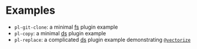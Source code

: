 # Examples

- `pl-git-clone`: a minimal [fs](https://github.com/FNNDSC/chris_plugin/wiki/About-Plugins#fs) plugin example
- `pl-copy`: a minimal [ds](https://github.com/FNNDSC/chris_plugin/wiki/About-Plugins#ds) plugin example
- `pl-replace`: a complicated [ds](https://github.com/FNNDSC/chris_plugin/wiki/About-Plugins#ds) plugin example demonstrating
  [`@vectorize`](https://fnndsc.github.io/chris_plugin/chris_plugin/mapper.html#vectorize)
